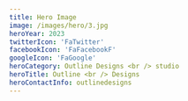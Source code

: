 ```yaml
---
title: Hero Image
image: /images/hero/3.jpg
heroYear: 2023
twitterIcon: 'FaTwitter'
facebookIcon: 'FaFacebookF'
googleIcon: 'FaGoogle'
heroCategory: Outline Designs <br /> studio
heroTitle: Outline <br /> Designs
heroContactInfo: outlinedesigns
---
```

